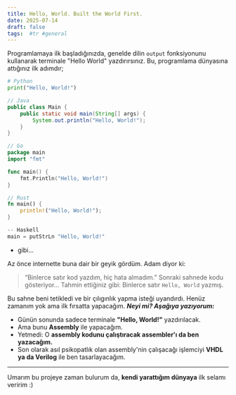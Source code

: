 ```yaml
---
title: Hello, World. Built the World First.
date: 2025-07-14
draft: false
tags:  #tr #general
---
```



Programlamaya ilk başladığınızda, genelde dilin `output` fonksiyonunu kullanarak terminale "Hello World" yazdırırsınız. Bu, programlama dünyasına attığınız ilk adımdır;

```python
# Python
print("Hello, World!")
```

```java
// Java
public class Main {
    public static void main(String[] args) {
        System.out.println("Hello, World!");
    }
}
```

```go
// Go
package main
import "fmt"

func main() {
    fmt.Println("Hello, World!")
}
```

```rust
// Rust
fn main() {
    println!("Hello, World!");
}
```

```rust
-- Haskell
main = putStrLn "Hello, World!"
```
- gibi...

Az önce internette buna dair bir geyik gördüm.
Adam diyor ki:

> “Binlerce satır kod yazdım, hiç hata almadım.”
> Sonraki sahnede kodu gösteriyor...
> Tahmin ettiğiniz gibi:
> Binlerce satır `Hello, World` yazmış.

Bu sahne beni tetikledi ve bir çılıgınlık yapma isteği uyandırdı.
Henüz zamanım yok ama ilk fırsatta yapacağım.
***Neyi mi? Aşağıya yazıyorum:***


* Günün sonunda sadece terminale **"Hello, World!"** yazdırılacak.
* Ama bunu **Assembly** ile yapacağım.
* Yetmedi: O **assembly kodunu çalıştıracak assembler'ı da ben yazacağım.**
* Son olarak asıl psikopatlık olan assembly'nin çalışacağı işlemciyi **VHDL ya da Verilog** ile ben tasarlayacağım.

---

Umarım bu projeye zaman bulurum da,
**kendi yarattığım dünyaya**
ilk selamı veririm :)